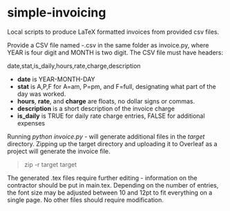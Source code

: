 # simple-invoicing
Local scripts to produce LaTeX formatted invoices from provided csv files.


Provide a CSV file named <YEAR>-<MONTH>.csv in the same folder as invoice.py, where YEAR is four digit and MONTH is two digit. The
CSV file must have headers:

date,stat,is_daily,hours,rate,charge,description

- **date** is YEAR-MONTH-DAY
- **stat** is A,P,F for A=am, P=pm, and F=full, designating what part of the day was worked.
- **hours**, **rate**, and **charge** are floats, no dollar signs or commas.
- **description** is a short description of the invoice charge
- **is_daily** is TRUE for daily rate charge entries, FALSE for additional expenses

Running *python invoice.py <YEAR>-<MONTH>* will generate additional files in the *target* directory.
Zipping up the target directory and uploading it to Overleaf as a project will generate the invoice file.
> zip -r target target

The generated .tex files require further editing - information on the contractor should be put in main.tex. Depending on the number of entries, the font size may be adjusted between 10 and 12pt to fit everything on a single page. No other files should require
modification.




